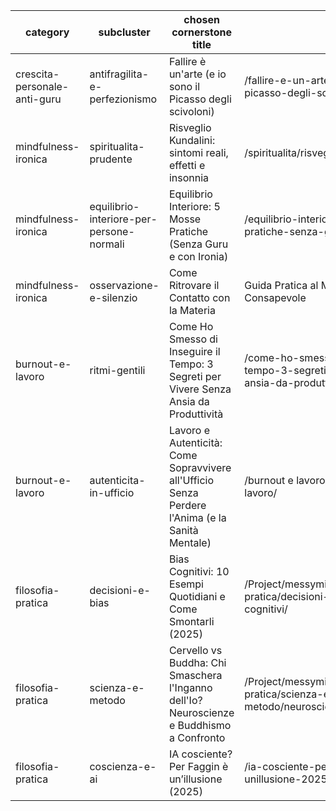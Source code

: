 | category | subcluster | chosen cornerstone title | url |
|---|---|---|---|
| crescita-personale-anti-guru | antifragilita-e-perfezionismo | Fallire è un'arte (e io sono il Picasso degli scivoloni) | /fallire-e-un-arte-e-io-sono-il-picasso-degli-scivoloni/ |
| mindfulness-ironica | spiritualita-prudente | Risveglio Kundalini: sintomi reali, effetti e insonnia | /spiritualita/risveglio-kundalini/ |
| mindfulness-ironica | equilibrio-interiore-per-persone-normali | Equilibrio Interiore: 5 Mosse Pratiche (Senza Guru e con Ironia) | /equilibrio-interiore-5-mosse-pratiche-senza-guru-e-con-ironia/ |
| mindfulness-ironica | osservazione-e-silenzio | Come Ritrovare il Contatto con la Materia | Guida Pratica al Materialismo Consapevole | /come-ritrovare-il-contatto-con-la-materia-guida-pratica-al-materialismo-consapevole/ |
| burnout-e-lavoro | ritmi-gentili | Come Ho Smesso di Inseguire il Tempo: 3 Segreti per Vivere Senza Ansia da Produttività | /come-ho-smesso-di-inseguire-il-tempo-3-segreti-per-vivere-senza-ansia-da-produttivita/ |
| burnout-e-lavoro | autenticita-in-ufficio | Lavoro e Autenticità: Come Sopravvivere all'Ufficio Senza Perdere l'Anima (e la Sanità Mentale) | /burnout e lavoro/autenticita-e-lavoro/ |
| filosofia-pratica | decisioni-e-bias | Bias Cognitivi: 10 Esempi Quotidiani e Come Smontarli (2025) | /Project/messymind.it/_posts/filosofia-pratica/decisioni-e-bias/bias-cognitivi/ |
| filosofia-pratica | scienza-e-metodo | Cervello vs Buddha: Chi Smaschera l'Inganno dell'Io? Neuroscienze e Buddhismo a Confronto | /Project/messymind.it/_posts/filosofia-pratica/scienza-e-metodo/neuroscienze-e-buddismo/ |
| filosofia-pratica | coscienza-e-ai | IA cosciente? Per Faggin è un’illusione (2025) | /ia-cosciente-per-faggin-e-unillusione-2025/ |
